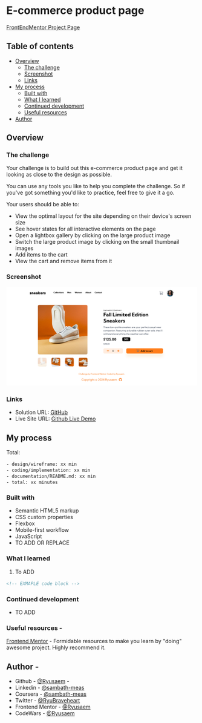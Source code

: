 # E-commerce product page

[FrontEndMentor Project Page](https://www.frontendmentor.io/challenges/ecommerce-product-page-UPsZ9MJp6/hub)

## Table of contents

- [Overview](#overview)
  - [The challenge](#the-challenge)
  - [Screenshot](#screenshot)
  - [Links](#links)
- [My process](#my-process)
  - [Built with](#built-with)
  - [What I learned](#what-i-learned)
  - [Continued development](#continued-development)
  - [Useful resources](#useful-resources)
- [Author](#author)

## Overview

### The challenge

Your challenge is to build out this e-commerce product page and get it looking as close to the design as possible.

You can use any tools you like to help you complete the challenge. So if you've got something you'd like to practice, feel free to give it a go.

Your users should be able to:

- View the optimal layout for the site depending on their device's screen size
- See hover states for all interactive elements on the page
- Open a lightbox gallery by clicking on the large product image
- Switch the large product image by clicking on the small thumbnail images
- Add items to the cart
- View the cart and remove items from it

### Screenshot

![Screenshot Project](/design/screenshot.png)

### Links

- Solution URL: [GitHub](https://github.com/Ryusaem/js-ecommerce-product-page)
- Live Site URL: [Github Live Demo](https://ryusaem.github.io/js-ecommerce-product-page/)

## My process

Total:

    - design/wireframe: xx min
    - coding/implementation: xx min
    - documentation/README.md: xx min
    - total: xx minutes

### Built with

- Semantic HTML5 markup
- CSS custom properties
- Flexbox
- Mobile-first workflow
- JavaScript
- TO ADD OR REPLACE

### What I learned

1. To ADD

```html
<!-- EXMAPLE code block -->
```

### Continued development

- TO ADD

### Useful resources -

[Frontend Mentor](https://www.frontendmentor.io/challenges/) - Formidable resources to make you learn by "doing" awesome project. Highly recommend it.

## Author -

- Github - [@Ryusaem](https://github.com/Ryusaem) -
- Linkedin - [@sambath-meas](https://www.linkedin.com/in/sambath-meas)
- Coursera - [@sambath-meas](https://www.coursera.org/learner/sambath-meas)
- Twitter - [@RyuBraveheart](https://twitter.com/RyuBraveheart)
- Frontend Mentor - [@Ryusaem](https://www.frontendmentor.io/profile/Ryusaem)
- CodeWars - [@Ryusaem](https://www.codewars.com/users/Ryusaem)
